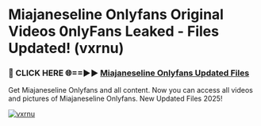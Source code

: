 # Miajaneseline Onlyfans Original Videos 0nlyFans Leaked - Files Updated! (vxrnu)

<h3>🔴 CLICK HERE 🌐==►► <a href="https://tinyurl.com/ehrbuxhb" rel="nofollow">Miajaneseline Onlyfans Updated Files</a></h3>

Get Miajaneseline Onlyfans and all content. Now you can access all videos and pictures of Miajaneseline Onlyfans. New Updated Files 2025!

[![vxrnu](https://i.imgur.com/lVYEuWS.gif)](https://tinyurl.com/ehrbuxhb)
